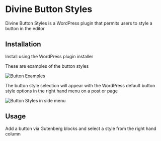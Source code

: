 # Divine Button Styles

Divine Button Styles is a WordPress plugin that permits users to style a button in the editor

## Installation

Install using the WordPress plugin installer

These are examples of the button styles

![Button Examples](https://ikjweb.com/wp-content/uploads/2022/04/screenshot-1.jpg)

The button style selection will appear with the WordPress default button style options in the right hand menu on a post or page

![Button Styles in side menu](https://ikjweb.com/wp-content/uploads/2022/04/screenshot-2.jpg)

## Usage

Add a button via Gutenberg blocks and select a style from the right hand column
